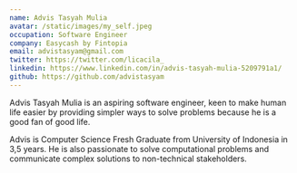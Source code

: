 ```yaml
---
name: Advis Tasyah Mulia
avatar: /static/images/my_self.jpeg
occupation: Software Engineer
company: Easycash by Fintopia
email: advistasyam@gmail.com
twitter: https://twitter.com/licacila_
linkedin: https://www.linkedin.com/in/advis-tasyah-mulia-5209791a1/
github: https://github.com/advistasyam
---
```


Advis Tasyah Mulia is an aspiring software engineer, keen to make human life easier by providing simpler ways to solve problems because he is a good fan of good life.

Advis is Computer Science Fresh Graduate from University of Indonesia in 3,5 years. He is also passionate to solve computational problems and communicate complex solutions to non-technical stakeholders.
